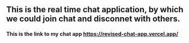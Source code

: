 ## This is the real time chat application, by which we could join chat and disconnet with others.
#### This is the link to my chat app https://revised-chat-app.vercel.app/
